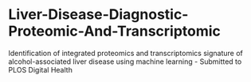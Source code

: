 # Liver-Disease-Diagnostic-Proteomic-And-Transcriptomic
Identification of integrated proteomics and transcriptomics signature of alcohol-associated liver disease using machine learning - Submitted to PLOS Digital Health
